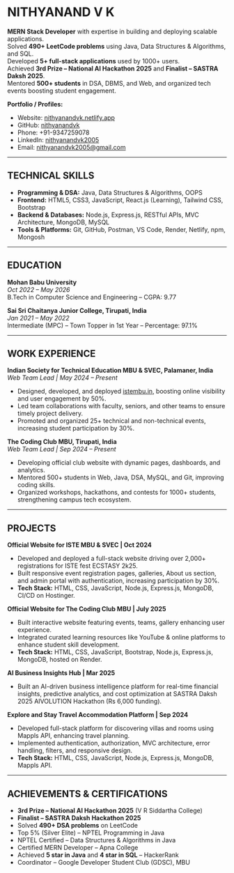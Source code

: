 # NITHYANAND V K

**MERN Stack Developer** with expertise in building and deploying scalable applications.  
Solved **490+ LeetCode problems** using Java, Data Structures & Algorithms, and SQL.  
Developed **5+ full-stack applications** used by 1000+ users.  
Achieved **3rd Prize – National AI Hackathon 2025** and **Finalist – SASTRA Daksh 2025**.  
Mentored **500+ students** in DSA, DBMS, and Web, and organized tech events boosting student engagement.

**Portfolio / Profiles:**  
- Website: [nithyanandvk.netlify.app](https://nithyanandvk.netlify.app)  
- GitHub: [nithyanandvk](https://github.com/nithyanandvk)  
- Phone: +91-9347259078  
- LinkedIn: [nithyanandvk2005](https://www.linkedin.com/in/nithyanandvk2005/)  
- Email: nithyanandvk2005@gmail.com  

---

## TECHNICAL SKILLS
- **Programming & DSA:** Java, Data Structures & Algorithms, OOPS  
- **Frontend:** HTML5, CSS3, JavaScript, React.js (Learning), Tailwind CSS, Bootstrap  
- **Backend & Databases:** Node.js, Express.js, RESTful APIs, MVC Architecture, MongoDB, MySQL  
- **Tools & Platforms:** Git, GitHub, Postman, VS Code, Render, Netlify, npm, Mongosh  

---

## EDUCATION

**Mohan Babu University**  
*Oct 2022 – May 2026*  
B.Tech in Computer Science and Engineering – CGPA: 9.77  

**Sai Sri Chaitanya Junior College, Tirupati, India**  
*Jan 2021 – May 2022*  
Intermediate (MPC) – Town Topper in 1st Year – Percentage: 97.1%  

---

## WORK EXPERIENCE

**Indian Society for Technical Education MBU & SVEC, Palamaner, India**  
*Web Team Lead | May 2024 – Present*  
- Designed, developed, and deployed [istembu.in](https://istembu.in), boosting online visibility and user engagement by 50%.  
- Led team collaborations with faculty, seniors, and other teams to ensure timely project delivery.  
- Promoted and organized 25+ technical and non-technical events, increasing student participation by 30%.  

**The Coding Club MBU, Tirupati, India**  
*Web Team Lead | Sep 2024 – Present*  
- Developing official club website with dynamic pages, dashboards, and analytics.  
- Mentored 500+ students in Web, Java, DSA, MySQL, and Git, improving coding skills.  
- Organized workshops, hackathons, and contests for 1000+ students, strengthening campus tech ecosystem.  

---

## PROJECTS

**Official Website for ISTE MBU & SVEC | Oct 2024**  
- Developed and deployed a full-stack website driving over 2,000+ registrations for ISTE fest ECSTASY 2k25.  
- Built responsive event registration pages, galleries, About us section, and admin portal with authentication, increasing participation by 30%.  
- **Tech Stack:** HTML, CSS, JavaScript, Node.js, Express.js, MongoDB, CI/CD on Hostinger.  

**Official Website for The Coding Club MBU | July 2025**  
- Built interactive website featuring events, teams, gallery enhancing user experience.  
- Integrated curated learning resources like YouTube & online platforms to enhance student skill development.  
- **Tech Stack:** HTML, CSS, JavaScript, Bootstrap, Node.js, Express.js, MongoDB, hosted on Render.  

**AI Business Insights Hub | Mar 2025**  
- Built an AI-driven business intelligence platform for real-time financial insights, predictive analytics, and cost optimization at SASTRA Daksh 2025 AIVOLUTION Hackathon (Rs 6,000 funding).  

**Explore and Stay Travel Accommodation Platform | Sep 2024**  
- Developed full-stack platform for discovering villas and rooms using Mappls API, enhancing travel planning.  
- Implemented authentication, authorization, MVC architecture, error handling, filters, and responsive design.  
- **Tech Stack:** HTML, CSS, JavaScript, Node.js, Express.js, MongoDB, Mappls API.  

---

## ACHIEVEMENTS & CERTIFICATIONS
- **3rd Prize – National AI Hackathon 2025** (V R Siddartha College)  
- **Finalist – SASTRA Daksh Hackathon 2025**  
- Solved **490+ DSA problems** on LeetCode  
- Top 5% (Silver Elite) – NPTEL Programming in Java  
- NPTEL Certified – Data Structures & Algorithms in Java  
- Certified MERN Developer – Apna College  
- Achieved **5 star in Java** and **4 star in SQL** – HackerRank  
- Coordinator – Google Developer Student Club (GDSC), MBU  

